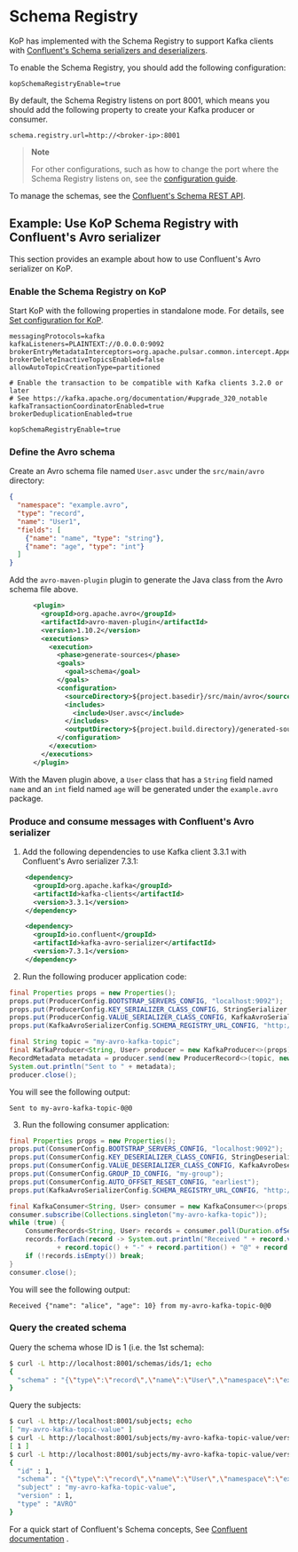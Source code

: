 # Schema Registry

KoP has implemented with the Schema Registry to support Kafka clients with [Confluent's Schema serializers and deserializers](https://docs.confluent.io/platform/current/schema-registry/serdes-develop/index.html#supported-formats).

To enable the Schema Registry, you should add the following configuration:

```properties
kopSchemaRegistryEnable=true
```

By default, the Schema Registry listens on port 8001, which means you should add the following property to create your Kafka producer or consumer.

```properties
schema.registry.url=http://<broker-ip>:8001
```

> **Note**
>
> For other configurations, such as how to change the port where the Schema Registry listens on, see the [configuration guide](./configuration.md).

To manage the schemas, see the [Confluent's Schema REST API](https://docs.confluent.io/platform/current/schema-registry/develop/api.html#compatibility).

## Example: Use KoP Schema Registry with Confluent's Avro serializer

This section provides an example about how to use Confluent's Avro serializer on KoP.

### Enable the Schema Registry on KoP

Start KoP with the following properties in standalone mode. For details, see [Set configuration for KoP](./kop.md#set-configuration-for-kop).

```properties
messagingProtocols=kafka
kafkaListeners=PLAINTEXT://0.0.0.0:9092
brokerEntryMetadataInterceptors=org.apache.pulsar.common.intercept.AppendIndexMetadataInterceptor
brokerDeleteInactiveTopicsEnabled=false
allowAutoTopicCreationType=partitioned

# Enable the transaction to be compatible with Kafka clients 3.2.0 or later
# See https://kafka.apache.org/documentation/#upgrade_320_notable
kafkaTransactionCoordinatorEnabled=true
brokerDeduplicationEnabled=true

kopSchemaRegistryEnable=true
```

### Define the Avro schema

Create an Avro schema file named `User.asvc` under the `src/main/avro` directory:

```json
{
  "namespace": "example.avro",
  "type": "record",
  "name": "User1",
  "fields": [
    {"name": "name", "type": "string"},
    {"name": "age", "type": "int"}
  ]
}
```

Add the `avro-maven-plugin` plugin to generate the Java class from the Avro schema file above.

```xml
      <plugin>
        <groupId>org.apache.avro</groupId>
        <artifactId>avro-maven-plugin</artifactId>
        <version>1.10.2</version>
        <executions>
          <execution>
            <phase>generate-sources</phase>
            <goals>
              <goal>schema</goal>
            </goals>
            <configuration>
              <sourceDirectory>${project.basedir}/src/main/avro</sourceDirectory>
              <includes>
                <include>User.avsc</include>
              </includes>
              <outputDirectory>${project.build.directory}/generated-sources</outputDirectory>
            </configuration>
          </execution>
        </executions>
      </plugin>
```

With the Maven plugin above, a `User` class that has a `String` field named `name` and an `int` field named `age` will be generated under the `example.avro` package. 

### Produce and consume messages with Confluent's Avro serializer

1. Add the following dependencies to use Kafka client 3.3.1 with Confluent's Avro serializer 7.3.1:

```xml
    <dependency>
      <groupId>org.apache.kafka</groupId>
      <artifactId>kafka-clients</artifactId>
      <version>3.3.1</version>
    </dependency>

    <dependency>
      <groupId>io.confluent</groupId>
      <artifactId>kafka-avro-serializer</artifactId>
      <version>7.3.1</version>
    </dependency>
```

2. Run the following producer application code:

```java
final Properties props = new Properties();
props.put(ProducerConfig.BOOTSTRAP_SERVERS_CONFIG, "localhost:9092");
props.put(ProducerConfig.KEY_SERIALIZER_CLASS_CONFIG, StringSerializer.class);
props.put(ProducerConfig.VALUE_SERIALIZER_CLASS_CONFIG, KafkaAvroSerializer.class);
props.put(KafkaAvroSerializerConfig.SCHEMA_REGISTRY_URL_CONFIG, "http://localhost:8001");

final String topic = "my-avro-kafka-topic";
final KafkaProducer<String, User> producer = new KafkaProducer<>(props);
RecordMetadata metadata = producer.send(new ProducerRecord<>(topic, new User("alice", 10))).get();
System.out.println("Sent to " + metadata);
producer.close();
```

You will see the following output:

```
Sent to my-avro-kafka-topic-0@0
```

3. Run the following consumer application:

```java
final Properties props = new Properties();
props.put(ConsumerConfig.BOOTSTRAP_SERVERS_CONFIG, "localhost:9092");
props.put(ConsumerConfig.KEY_DESERIALIZER_CLASS_CONFIG, StringDeserializer.class);
props.put(ConsumerConfig.VALUE_DESERIALIZER_CLASS_CONFIG, KafkaAvroDeserializer.class);
props.put(ConsumerConfig.GROUP_ID_CONFIG, "my-group");
props.put(ConsumerConfig.AUTO_OFFSET_RESET_CONFIG, "earliest");
props.put(KafkaAvroSerializerConfig.SCHEMA_REGISTRY_URL_CONFIG, "http://localhost:8001");

final KafkaConsumer<String, User> consumer = new KafkaConsumer<>(props);
consumer.subscribe(Collections.singleton("my-avro-kafka-topic"));
while (true) {
    ConsumerRecords<String, User> records = consumer.poll(Duration.ofSeconds(1));
    records.forEach(record -> System.out.println("Received " + record.value() + " from "
            + record.topic() + "-" + record.partition() + "@" + record.offset()));
    if (!records.isEmpty()) break;
}
consumer.close();
```

You will see the following output:

```
Received {"name": "alice", "age": 10} from my-avro-kafka-topic-0@0
```

### Query the created schema

Query the schema whose ID is 1 (i.e. the 1st schema):

```bash
$ curl -L http://localhost:8001/schemas/ids/1; echo
{
  "schema" : "{\"type\":\"record\",\"name\":\"User\",\"namespace\":\"example.avro\",\"fields\":[{\"name\":\"name\",\"type\":\"string\"},{\"name\":\"age\",\"type\":\"int\"}]}"
}
```

Query the subjects:

```bash
$ curl -L http://localhost:8001/subjects; echo
[ "my-avro-kafka-topic-value" ]
$ curl -L http://localhost:8001/subjects/my-avro-kafka-topic-value/versions; echo
[ 1 ]
$ curl -L http://localhost:8001/subjects/my-avro-kafka-topic-value/versions/1; echo
{
  "id" : 1,
  "schema" : "{\"type\":\"record\",\"name\":\"User\",\"namespace\":\"example.avro\",\"fields\":[{\"name\":\"name\",\"type\":\"string\"},{\"name\":\"age\",\"type\":\"int\"}]}",
  "subject" : "my-avro-kafka-topic-value",
  "version" : 1,
  "type" : "AVRO"
}
```

For a quick start of Confluent's Schema concepts, See [Confluent documentation](https://docs.confluent.io/platform/current/schema-registry/schema_registry_tutorial.html#terminology-review) .
